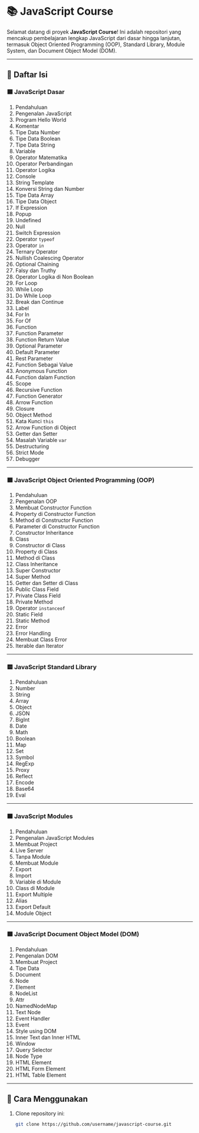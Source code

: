 # 📚 JavaScript Course

Selamat datang di proyek **JavaScript Course**! Ini adalah repositori yang mencakup pembelajaran lengkap JavaScript dari dasar hingga lanjutan, termasuk Object Oriented Programming (OOP), Standard Library, Module System, dan Document Object Model (DOM).

---

## 📖 Daftar Isi

### 🟦 JavaScript Dasar
1. Pendahuluan  
2. Pengenalan JavaScript  
3. Program Hello World  
4. Komentar  
5. Tipe Data Number  
6. Tipe Data Boolean  
7. Tipe Data String  
8. Variable  
9. Operator Matematika  
10. Operator Perbandingan  
11. Operator Logika  
12. Console  
13. String Template  
14. Konversi String dan Number  
15. Tipe Data Array  
16. Tipe Data Object  
17. If Expression  
18. Popup  
19. Undefined  
20. Null  
21. Switch Expression  
22. Operator `typeof`  
23. Operator `in`  
24. Ternary Operator  
25. Nullish Coalescing Operator  
26. Optional Chaining  
27. Falsy dan Truthy  
28. Operator Logika di Non Boolean  
29. For Loop  
30. While Loop  
31. Do While Loop  
32. Break dan Continue  
33. Label  
34. For In  
35. For Of  
36. Function  
37. Function Parameter  
38. Function Return Value  
39. Optional Parameter  
40. Default Parameter  
41. Rest Parameter  
42. Function Sebagai Value  
43. Anonymous Function  
44. Function dalam Function  
45. Scope  
46. Recursive Function  
47. Function Generator  
48. Arrow Function  
49. Closure  
50. Object Method  
51. Kata Kunci `this`  
52. Arrow Function di Object  
53. Getter dan Setter  
54. Masalah Variable `var`  
55. Destructuring  
56. Strict Mode  
57. Debugger  

---

### 🟩 JavaScript Object Oriented Programming (OOP)
1. Pendahuluan  
2. Pengenalan OOP  
3. Membuat Constructor Function  
4. Property di Constructor Function  
5. Method di Constructor Function  
6. Parameter di Constructor Function  
7. Constructor Inheritance  
8. Class  
9. Constructor di Class  
10. Property di Class  
11. Method di Class  
12. Class Inheritance  
13. Super Constructor  
14. Super Method  
15. Getter dan Setter di Class  
16. Public Class Field  
17. Private Class Field  
18. Private Method  
19. Operator `instanceof`  
20. Static Field  
21. Static Method  
22. Error  
23. Error Handling  
24. Membuat Class Error  
25. Iterable dan Iterator  

---

### 🟨 JavaScript Standard Library
1. Pendahuluan  
2. Number  
3. String  
4. Array  
5. Object  
6. JSON  
7. BigInt  
8. Date  
9. Math  
10. Boolean  
11. Map  
12. Set  
13. Symbol  
14. RegExp  
15. Proxy  
16. Reflect  
17. Encode  
18. Base64  
19. Eval  

---

### 🟧 JavaScript Modules
1. Pendahuluan  
2. Pengenalan JavaScript Modules  
3. Membuat Project  
4. Live Server  
5. Tanpa Module  
6. Membuat Module  
7. Export  
8. Import  
9. Variable di Module  
10. Class di Module  
11. Export Multiple  
12. Alias  
13. Export Default  
14. Module Object  

---

### 🟪 JavaScript Document Object Model (DOM)
1. Pendahuluan  
2. Pengenalan DOM  
3. Membuat Project  
4. Tipe Data  
5. Document  
6. Node  
7. Element  
8. NodeList  
9. Attr  
10. NamedNodeMap  
11. Text Node  
12. Event Handler  
13. Event  
14. Style using DOM  
15. Inner Text dan Inner HTML  
16. Window  
17. Query Selector  
18. Node Type  
19. HTML Element  
20. HTML Form Element  
21. HTML Table Element  

---

## 🚀 Cara Menggunakan

1. Clone repository ini:
   ```bash
   git clone https://github.com/username/javascript-course.git
